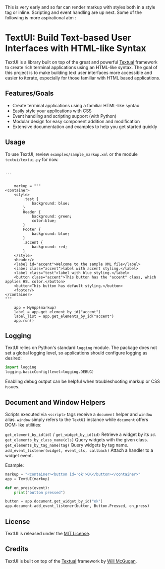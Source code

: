 
This is very early and so far can render markup with styles both in a style tag or inline.
Scripting and event handling are up next. Some of the following is more aspirational atm :


TextUI: Build Text-based User Interfaces with HTML-like Syntax
==============================================================

TextUI is a library built on top of the great and powerful [Textual](https://github.com/willmcgugan/textual) framework to create rich terminal applications using an HTML-like syntax. The goal of this project is to make building text user interfaces more accessible and easier to iterate, especially for those familiar with HTML based applications.



Features/Goals
--------

- Create terminal applications using a familiar HTML-like syntax
- Easily style your applications with CSS
- Event handling and scripting support (with Python)
- Modular design for easy component addition and modification
- Extensive documentation and examples to help you get started quickly


Usage
-----

To use TextUI, review `examples/sample_markup.xml` or the module `textui/textui.py` for now.
```

...


    markup = """
<container>
    <style>
        .test {
            background: blue;
        }
        Header {
            background: green;
            color:blue;
        }
        Footer {
            background: blue;
        }
        .accent {
            background: red;
        }
    </style>
    <header/>
    <label id="accent">Welcome to the sample XML file</label>
    <label class="accent">label with accent styling.</label>
    <label class="test">label with blue styling.</label>
    <button class="accent">This button has the "accent" class, which applies HSL color.</button>
    <button>This button has default styling.</button>
    <footer/>
</container>
"""

    app = MyApp(markup)
    label = app.get_element_by_id("accent")
    label_list = app.get_elements_by_id("accent")
    app.run()
```

Logging
-------

TextUI relies on Python's standard `logging` module. The package does not set a
global logging level, so applications should configure logging as desired:

```python
import logging
logging.basicConfig(level=logging.DEBUG)
```

Enabling debug output can be helpful when troubleshooting markup or CSS issues.

Document and Window Helpers
---------------------------

Scripts executed via `<script>` tags receive a ``document`` helper and ``window``
alias. ``window`` simply refers to the ``TextUI`` instance while ``document``
offers DOM-like utilities:

``get_element_by_id(id)`` / ``get_widget_by_id(id)``
    Retrieve a widget by its ``id``.
``get_elements_by_class_name(cls)``
    Query widgets with the given class.
``get_elements_by_tag_name(tag)``
    Query widgets by tag name.
``add_event_listener(widget, event_cls, callback)``
    Attach a handler to a widget event.

Example:

```python
markup = "<container><button id='ok'>OK</button></container>"
app = TextUI(markup)

def on_press(event):
    print("button pressed")

button = app.document.get_widget_by_id("ok")
app.document.add_event_listener(button, Button.Pressed, on_press)
```


License
-------

TextUI is released under the [MIT License](LICENSE).

Credits
-------

TextUI is built on top of the [Textual](https://github.com/Textualize/textual) framework by [Will McGugan](https://github.com/willmcgugan).
